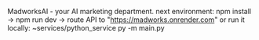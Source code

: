 MadworksAI - your AI marketing department.
next environment: npm install -> npm run dev -> route API to "https://madworks.onrender.com" or run it locally: ~services/python_service py -m main.py
